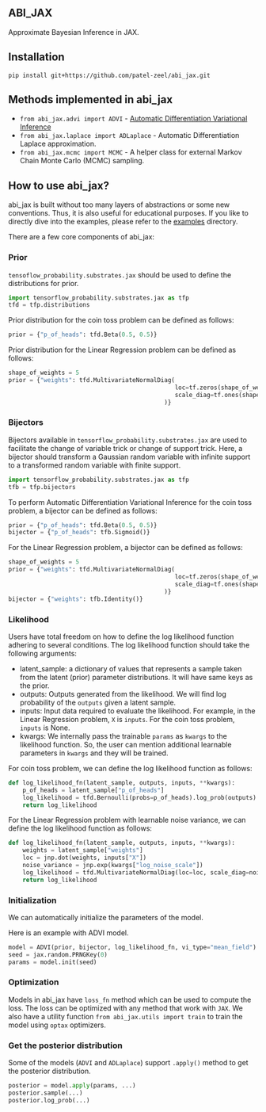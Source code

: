 ## ABI_JAX

Approximate Bayesian Inference in JAX.

## Installation

```
pip install git+https://github.com/patel-zeel/abi_jax.git
```

## Methods implemented in abi_jax

* `from abi_jax.advi import ADVI` - [Automatic Differentiation Variational Inference](https://arxiv.org/abs/1603.00788)
* `from abi_jax.laplace import ADLaplace` - Automatic Differentiation Laplace approximation.
* `from abi_jax.mcmc import MCMC` - A helper class for external Markov Chain Monte Carlo (MCMC) sampling.

## How to use abi_jax?

abi_jax is built without too many layers of abstractions or some new conventions. Thus, it is also useful for educational purposes. If you like to directly dive into the examples, please refer to the [examples](examples) directory.


There are a few core components of abi_jax:

### Prior
`tensoflow_probability.substrates.jax` should be used to define the distributions for prior.

```python
import tensorflow_probability.substrates.jax as tfp
tfd = tfp.distributions
```

Prior distribution for the coin toss problem can be defined as follows:

```python
prior = {"p_of_heads": tfd.Beta(0.5, 0.5)}
```

Prior distribution for the Linear Regression problem can be defined as follows:

```python
shape_of_weights = 5
prior = {"weights": tfd.MultivariateNormalDiag(
                                               loc=tf.zeros(shape_of_weights), 
                                               scale_diag=tf.ones(shape_of_weights)
                                            )}
```

### Bijectors
Bijectors available in `tensorflow_probability.substrates.jax` are used to facilitate the change of variable trick or change of support trick. Here, a bijector should transform a Gaussian random variable with infinite support to a transformed random variable with finite support.

```python
import tensorflow_probability.substrates.jax as tfp
tfb = tfp.bijectors
```

To perform Automatic Differentiation Variational Inference for the coin toss problem, a bijector can be defined as follows:

```python
prior = {"p_of_heads": tfd.Beta(0.5, 0.5)}
bijector = {"p_of_heads": tfb.Sigmoid()}
```

For the Linear Regression problem, a bijector can be defined as follows:

```python
shape_of_weights = 5
prior = {"weights": tfd.MultivariateNormalDiag(
                                               loc=tf.zeros(shape_of_weights), 
                                               scale_diag=tf.ones(shape_of_weights)
                                            )}
bijector = {"weights": tfb.Identity()}
```

### Likelihood
Users have total freedom on how to define the log likelihood function adhering to several conditions. The log likelihood function should take the following arguments:

* latent_sample: a dictionary of values that represents a sample taken from the latent (prior) parameter distributions. It will have same keys as the prior.
* outputs: Outputs generated from the likelihood. We will find log probability of the `outputs` given a latent sample.
* inputs: Input data required to evaluate the likelihood. For example, in the Linear Regression problem, `X` is `inputs`. For the coin toss problem, `inputs` is None.
* kwargs: We internally pass the trainable `params` as `kwargs` to the likelihood function. So, the user can mention additional learnable parameters in `kwargs` and they will be trained.

For coin toss problem, we can define the log likelihood function as follows:

```python
def log_likelihood_fn(latent_sample, outputs, inputs, **kwargs):
    p_of_heads = latent_sample["p_of_heads"]
    log_likelihood = tfd.Bernoulli(probs=p_of_heads).log_prob(outputs).sum()
    return log_likelihood
```

For the Linear Regression problem with learnable noise variance, we can define the log likelihood function as follows:

```python
def log_likelihood_fn(latent_sample, outputs, inputs, **kwargs):
    weights = latent_sample["weights"]
    loc = jnp.dot(weights, inputs["X"])
    noise_variance = jnp.exp(kwargs["log_noise_scale"])
    log_likelihood = tfd.MultivariateNormalDiag(loc=loc, scale_diag=noise_variance).log_prob(outputs).sum()
    return log_likelihood
```

### Initialization
We can automatically initialize the parameters of the model.

Here is an example with ADVI model.
```python
model = ADVI(prior, bijector, log_likelihood_fn, vi_type="mean_field")
seed = jax.random.PRNGKey(0)
params = model.init(seed)
```

### Optimization
Models in abi_jax have `loss_fn` method which can be used to compute the loss. The loss can be optimized with any method that work with `JAX`. We also have a utility function `from abi_jax.utils import train` to train the model using `optax` optimizers.

### Get the posterior distribution
Some of the models (`ADVI` and `ADLaplace`) support `.apply()` method to get the posterior distribution.

```python
posterior = model.apply(params, ...)
posterior.sample(...)
posterior.log_prob(...)
```
